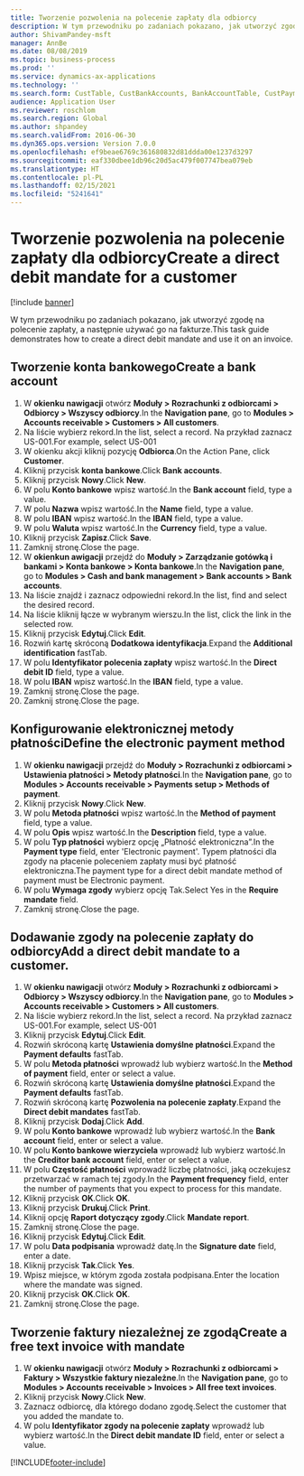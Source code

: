```yaml
---
title: Tworzenie pozwolenia na polecenie zapłaty dla odbiorcy
description: W tym przewodniku po zadaniach pokazano, jak utworzyć zgodę na polecenie zapłaty, a następnie używać go na fakturze.
author: ShivamPandey-msft
manager: AnnBe
ms.date: 08/08/2019
ms.topic: business-process
ms.prod: ''
ms.service: dynamics-ax-applications
ms.technology: ''
ms.search.form: CustTable, CustBankAccounts, BankAccountTable, CustPaymMode, CustDirectDebitMandate, BankAccountTableLookUp, SrsReportViewerForm,  LogisticsAddressCityLookup, CustFreeInvoice, CustTableLookup
audience: Application User
ms.reviewer: roschlom
ms.search.region: Global
ms.author: shpandey
ms.search.validFrom: 2016-06-30
ms.dyn365.ops.version: Version 7.0.0
ms.openlocfilehash: ef9beae6769c361680832d81ddda00e1237d3297
ms.sourcegitcommit: eaf330dbee1db96c20d5ac479f007747bea079eb
ms.translationtype: HT
ms.contentlocale: pl-PL
ms.lasthandoff: 02/15/2021
ms.locfileid: "5241641"
---
```

# <a name="create-a-direct-debit-mandate-for-a-customer"></a><span data-ttu-id="2f68e-103">Tworzenie pozwolenia na polecenie zapłaty dla odbiorcy</span><span class="sxs-lookup"><span data-stu-id="2f68e-103">Create a direct debit mandate for a customer</span></span>

[!include [banner](../../includes/banner.md)]

<span data-ttu-id="2f68e-104">W tym przewodniku po zadaniach pokazano, jak utworzyć zgodę na polecenie zapłaty, a następnie używać go na fakturze.</span><span class="sxs-lookup"><span data-stu-id="2f68e-104">This task guide demonstrates how to create a direct debit mandate and use it on an invoice.</span></span>


## <a name="create-a-bank-account"></a><span data-ttu-id="2f68e-105">Tworzenie konta bankowego</span><span class="sxs-lookup"><span data-stu-id="2f68e-105">Create a bank account</span></span>
1. <span data-ttu-id="2f68e-106">W **okienku nawigacji** otwórz **Moduły > Rozrachunki z odbiorcami > Odbiorcy > Wszyscy odbiorcy**.</span><span class="sxs-lookup"><span data-stu-id="2f68e-106">In the **Navigation pane**, go to **Modules > Accounts receivable > Customers > All customers**.</span></span>
2. <span data-ttu-id="2f68e-107">Na liście wybierz rekord.</span><span class="sxs-lookup"><span data-stu-id="2f68e-107">In the list, select a record.</span></span> <span data-ttu-id="2f68e-108">Na przykład zaznacz US-001.</span><span class="sxs-lookup"><span data-stu-id="2f68e-108">For example, select US-001</span></span>
3. <span data-ttu-id="2f68e-109">W okienku akcji kliknij pozycję **Odbiorca**.</span><span class="sxs-lookup"><span data-stu-id="2f68e-109">On the Action Pane, click **Customer**.</span></span>
4. <span data-ttu-id="2f68e-110">Kliknij przycisk **konta bankowe**.</span><span class="sxs-lookup"><span data-stu-id="2f68e-110">Click **Bank accounts**.</span></span>
5. <span data-ttu-id="2f68e-111">Kliknij przycisk **Nowy**.</span><span class="sxs-lookup"><span data-stu-id="2f68e-111">Click **New**.</span></span>
6. <span data-ttu-id="2f68e-112">W polu **Konto bankowe** wpisz wartość.</span><span class="sxs-lookup"><span data-stu-id="2f68e-112">In the **Bank account** field, type a value.</span></span>
7. <span data-ttu-id="2f68e-113">W polu **Nazwa** wpisz wartość.</span><span class="sxs-lookup"><span data-stu-id="2f68e-113">In the **Name** field, type a value.</span></span>
8. <span data-ttu-id="2f68e-114">W polu **IBAN** wpisz wartość.</span><span class="sxs-lookup"><span data-stu-id="2f68e-114">In the **IBAN** field, type a value.</span></span>
9. <span data-ttu-id="2f68e-115">W polu **Waluta** wpisz wartość.</span><span class="sxs-lookup"><span data-stu-id="2f68e-115">In the **Currency** field, type a value.</span></span>
10. <span data-ttu-id="2f68e-116">Kliknij przycisk **Zapisz**.</span><span class="sxs-lookup"><span data-stu-id="2f68e-116">Click **Save**.</span></span>
11. <span data-ttu-id="2f68e-117">Zamknij stronę.</span><span class="sxs-lookup"><span data-stu-id="2f68e-117">Close the page.</span></span>
12. <span data-ttu-id="2f68e-118">W **okienkun awigacji** przejdź do **Moduły > Zarządzanie gotówką i bankami > Konta bankowe > Konta bankowe**.</span><span class="sxs-lookup"><span data-stu-id="2f68e-118">In the **Navigation pane**, go to **Modules > Cash and bank management > Bank accounts > Bank accounts**.</span></span>
13. <span data-ttu-id="2f68e-119">Na liście znajdź i zaznacz odpowiedni rekord.</span><span class="sxs-lookup"><span data-stu-id="2f68e-119">In the list, find and select the desired record.</span></span>
14. <span data-ttu-id="2f68e-120">Na liście kliknij łącze w wybranym wierszu.</span><span class="sxs-lookup"><span data-stu-id="2f68e-120">In the list, click the link in the selected row.</span></span>
15. <span data-ttu-id="2f68e-121">Kliknij przycisk **Edytuj**.</span><span class="sxs-lookup"><span data-stu-id="2f68e-121">Click **Edit**.</span></span>
16. <span data-ttu-id="2f68e-122">Rozwiń kartę skróconą **Dodatkowa identyfikacja**.</span><span class="sxs-lookup"><span data-stu-id="2f68e-122">Expand the **Additional identification** fastTab.</span></span>
17. <span data-ttu-id="2f68e-123">W polu **Identyfikator polecenia zapłaty** wpisz wartość.</span><span class="sxs-lookup"><span data-stu-id="2f68e-123">In the **Direct debit ID** field, type a value.</span></span>
18. <span data-ttu-id="2f68e-124">W polu **IBAN** wpisz wartość.</span><span class="sxs-lookup"><span data-stu-id="2f68e-124">In the **IBAN** field, type a value.</span></span>
19. <span data-ttu-id="2f68e-125">Zamknij stronę.</span><span class="sxs-lookup"><span data-stu-id="2f68e-125">Close the page.</span></span>
20. <span data-ttu-id="2f68e-126">Zamknij stronę.</span><span class="sxs-lookup"><span data-stu-id="2f68e-126">Close the page.</span></span>

## <a name="define-the-electronic-payment-method"></a><span data-ttu-id="2f68e-127">Konfigurowanie elektronicznej metody płatności</span><span class="sxs-lookup"><span data-stu-id="2f68e-127">Define the electronic payment method</span></span>
1. <span data-ttu-id="2f68e-128">W **okienku nawigacji** przejdź do **Moduły > Rozrachunki z odbiorcami > Ustawienia płatności > Metody płatności**.</span><span class="sxs-lookup"><span data-stu-id="2f68e-128">In the **Navigation pane**, go to **Modules > Accounts receivable > Payments setup > Methods of payment**.</span></span>
2. <span data-ttu-id="2f68e-129">Kliknij przycisk **Nowy**.</span><span class="sxs-lookup"><span data-stu-id="2f68e-129">Click **New**.</span></span>
3. <span data-ttu-id="2f68e-130">W polu **Metoda płatności** wpisz wartość.</span><span class="sxs-lookup"><span data-stu-id="2f68e-130">In the **Method of payment** field, type a value.</span></span>
4. <span data-ttu-id="2f68e-131">W polu **Opis** wpisz wartość.</span><span class="sxs-lookup"><span data-stu-id="2f68e-131">In the **Description** field, type a value.</span></span>
5. <span data-ttu-id="2f68e-132">W polu **Typ płatności** wybierz opcję „Płatność elektroniczna”.</span><span class="sxs-lookup"><span data-stu-id="2f68e-132">In the **Payment type** field, enter 'Electronic payment'.</span></span> <span data-ttu-id="2f68e-133">Typem płatności dla zgody na płacenie poleceniem zapłaty musi być płatność elektroniczna.</span><span class="sxs-lookup"><span data-stu-id="2f68e-133">The payment type for a direct debit mandate method of payment must be Electronic payment.</span></span>
6. <span data-ttu-id="2f68e-134">W polu **Wymaga zgody** wybierz opcję Tak.</span><span class="sxs-lookup"><span data-stu-id="2f68e-134">Select Yes in the **Require mandate** field.</span></span>
7. <span data-ttu-id="2f68e-135">Zamknij stronę.</span><span class="sxs-lookup"><span data-stu-id="2f68e-135">Close the page.</span></span>

## <a name="add-a-direct-debit-mandate-to-a-customer"></a><span data-ttu-id="2f68e-136">Dodawanie zgody na polecenie zapłaty do odbiorcy</span><span class="sxs-lookup"><span data-stu-id="2f68e-136">Add a direct debit mandate to a customer.</span></span>
1. <span data-ttu-id="2f68e-137">W **okienku nawigacji** otwórz **Moduły > Rozrachunki z odbiorcami > Odbiorcy > Wszyscy odbiorcy**.</span><span class="sxs-lookup"><span data-stu-id="2f68e-137">In the **Navigation pane**, go to **Modules > Accounts receivable > Customers > All customers**.</span></span>
2. <span data-ttu-id="2f68e-138">Na liście wybierz rekord.</span><span class="sxs-lookup"><span data-stu-id="2f68e-138">In the list, select a record.</span></span> <span data-ttu-id="2f68e-139">Na przykład zaznacz US-001.</span><span class="sxs-lookup"><span data-stu-id="2f68e-139">For example, select US-001</span></span>
3. <span data-ttu-id="2f68e-140">Kliknij przycisk **Edytuj**.</span><span class="sxs-lookup"><span data-stu-id="2f68e-140">Click **Edit**.</span></span>
4. <span data-ttu-id="2f68e-141">Rozwiń skróconą kartę **Ustawienia domyślne płatności**.</span><span class="sxs-lookup"><span data-stu-id="2f68e-141">Expand the **Payment defaults** fastTab.</span></span>
5. <span data-ttu-id="2f68e-142">W polu **Metoda płatności** wprowadź lub wybierz wartość.</span><span class="sxs-lookup"><span data-stu-id="2f68e-142">In the **Method of payment** field, enter or select a value.</span></span>
6. <span data-ttu-id="2f68e-143">Rozwiń skróconą kartę **Ustawienia domyślne płatności**.</span><span class="sxs-lookup"><span data-stu-id="2f68e-143">Expand the **Payment defaults** fastTab.</span></span>
7. <span data-ttu-id="2f68e-144">Rozwiń skróconą kartę **Pozwolenia na polecenie zapłaty**.</span><span class="sxs-lookup"><span data-stu-id="2f68e-144">Expand the **Direct debit mandates** fastTab.</span></span>
8. <span data-ttu-id="2f68e-145">Kliknij przycisk **Dodaj**.</span><span class="sxs-lookup"><span data-stu-id="2f68e-145">Click **Add**.</span></span>
9. <span data-ttu-id="2f68e-146">W polu **Konto bankowe** wprowadź lub wybierz wartość.</span><span class="sxs-lookup"><span data-stu-id="2f68e-146">In the **Bank account** field, enter or select a value.</span></span>
10. <span data-ttu-id="2f68e-147">W polu **Konto bankowe wierzyciela** wprowadź lub wybierz wartość.</span><span class="sxs-lookup"><span data-stu-id="2f68e-147">In the **Creditor bank account** field, enter or select a value.</span></span>
11. <span data-ttu-id="2f68e-148">W polu **Częstość płatności** wprowadź liczbę płatności, jaką oczekujesz przetwarzać w ramach tej zgody.</span><span class="sxs-lookup"><span data-stu-id="2f68e-148">In the **Payment frequency** field, enter the number of payments that you expect to process for this mandate.</span></span>
12. <span data-ttu-id="2f68e-149">Kliknij przycisk **OK**.</span><span class="sxs-lookup"><span data-stu-id="2f68e-149">Click **OK**.</span></span>
13. <span data-ttu-id="2f68e-150">Kliknij przycisk **Drukuj**.</span><span class="sxs-lookup"><span data-stu-id="2f68e-150">Click **Print**.</span></span>
14. <span data-ttu-id="2f68e-151">Kliknij opcję **Raport dotyczący zgody**.</span><span class="sxs-lookup"><span data-stu-id="2f68e-151">Click **Mandate report**.</span></span>
15. <span data-ttu-id="2f68e-152">Zamknij stronę.</span><span class="sxs-lookup"><span data-stu-id="2f68e-152">Close the page.</span></span>
16. <span data-ttu-id="2f68e-153">Kliknij przycisk **Edytuj**.</span><span class="sxs-lookup"><span data-stu-id="2f68e-153">Click **Edit**.</span></span>
17. <span data-ttu-id="2f68e-154">W polu **Data podpisania** wprowadź datę.</span><span class="sxs-lookup"><span data-stu-id="2f68e-154">In the **Signature date** field, enter a date.</span></span>
18. <span data-ttu-id="2f68e-155">Kliknij przycisk **Tak**.</span><span class="sxs-lookup"><span data-stu-id="2f68e-155">Click **Yes**.</span></span>
19. <span data-ttu-id="2f68e-156">Wpisz miejsce, w którym zgoda została podpisana.</span><span class="sxs-lookup"><span data-stu-id="2f68e-156">Enter the location where the mandate was signed.</span></span>
20. <span data-ttu-id="2f68e-157">Kliknij przycisk **OK**.</span><span class="sxs-lookup"><span data-stu-id="2f68e-157">Click **OK**.</span></span>
21. <span data-ttu-id="2f68e-158">Zamknij stronę.</span><span class="sxs-lookup"><span data-stu-id="2f68e-158">Close the page.</span></span>

## <a name="create-a-free-text-invoice-with-mandate"></a><span data-ttu-id="2f68e-159">Tworzenie faktury niezależnej ze zgodą</span><span class="sxs-lookup"><span data-stu-id="2f68e-159">Create a free text invoice with mandate</span></span>
1. <span data-ttu-id="2f68e-160">W **okienku nawigacji** otwórz **Moduły > Rozrachunki z odbiorcami > Faktury > Wszystkie faktury niezależne**.</span><span class="sxs-lookup"><span data-stu-id="2f68e-160">In the **Navigation pane**, go to **Modules > Accounts receivable > Invoices > All free text invoices**.</span></span>
2. <span data-ttu-id="2f68e-161">Kliknij przycisk **Nowy**.</span><span class="sxs-lookup"><span data-stu-id="2f68e-161">Click **New**.</span></span>
3. <span data-ttu-id="2f68e-162">Zaznacz odbiorcę, dla którego dodano zgodę.</span><span class="sxs-lookup"><span data-stu-id="2f68e-162">Select the customer that you added the mandate to.</span></span>
4. <span data-ttu-id="2f68e-163">W polu **Identyfikator zgody na polecenie zapłaty** wprowadź lub wybierz wartość.</span><span class="sxs-lookup"><span data-stu-id="2f68e-163">In the **Direct debit mandate ID** field, enter or select a value.</span></span>



[!INCLUDE[footer-include](../../../includes/footer-banner.md)]